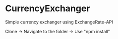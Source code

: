 # CurrencyExchanger
Simple currency exchanger using ExchangeRate-API

Clone -> Navigate to the folder -> Use "npm install" 
